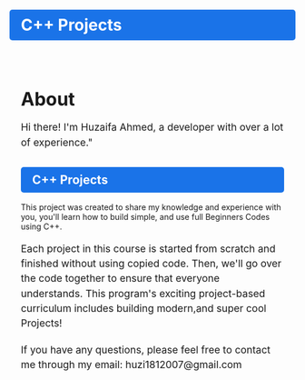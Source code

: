 # <h1 style="background-color: #1a73e8; color: white; font-weight: bold; padding: 10px 20px; border-radius: 5px; text-decoration: none;">C++ Projects</h1>
<div style="max-width: 600px; margin: 0 auto; padding: 20px;">
  <h1 style="font-size: 2rem; font-weight: bold; margin-bottom: 10px;">About</h1>
  <p style="font-size: 1.1rem; line-height: 1.5; margin-bottom: 20px;">Hi there! I'm Huzaifa Ahmed, a developer with over a lot of experience."<h2 style="background-color: #1a73e8; color: white; font-weight: bold; padding: 10px 20px; border-radius: 5px; text-decoration: none;">C++ Projects</h2>This project was created to share my knowledge and experience with you, you'll learn how to build simple, and use full Beginners Codes using C++.</p>
  <p style="font-size: 1.1rem; line-height: 1.5; margin-bottom: 20px;">Each project in this course is started from scratch and finished without using copied code. Then, we'll go over the code together to ensure that everyone understands. This program's exciting project-based curriculum includes building modern,and  super cool Projects!</p>
  <p style="font-size: 1.1rem; line-height: 1.5; margin-bottom: 20px;">If you have any questions, please feel free to contact me through my email: huzi1812007@gmail.com </p>
</div>
